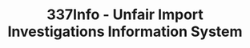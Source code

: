 ---
layout: default
bigquery: https://console.cloud.google.com/bigquery?p=patents-public-data&d=usitc_investigations&page=dataset&project=sheets-management-319211
citation: US International Trade Commission 337Info Unfair Import Investigations Information
  System
contributors: US International Trade Comission
cost: None
description: US International Trade Commission 337Info Unfair Import Investigations
  Information System contains data on investigations done under Section 337. Section
  337 declares the infringement of certain statutory intellectual property rights
  and other forms of unfair competition in import trade to be unlawful practices.
  Most Section 337 investigations involve allegations of patent or registered trademark
  infringement.
documentation: FAQ and tutorial available on the site
last_edit: 04/09/2022, 09:44:24
location: https://pubapps2.usitc.gov/337external/
maintained_by: US International Trade Comission
schema_fields:
- investigationTermDate
- scheduledStartDateEvidHear
- finalIdOnViolationDue
- actualEndDateEvidHear
- investigationType
- invUnfairAct
- targetDate
- patentNumbers
- title
- currentStatus
- teoIdDueDate
- teoProceedingInvolved
- patentNumber
- aljAssigned
- scheduledEndDateEvidHear
- currentActiveALJ
- startDateMarkmanHearing
- complainant
- ouiiParticipation
- publication_number
- finalIdOnViolationIssue
- actualStartDateEvidHear
- internalRemand
- finalDetNoViolation
- dateComplaintFiled
- docketNo
- endDateMarkmanHearing
- issueDateOtherNonFinal
- teoIdIssueDate
- copyrightNumbers
- investigationNo
- gcAttorney
- dateOfPublicationFrNotice
- teoReliefGranted
- dateCreated
- ouiiAttorney
- cafcAppeals
- respondent
- htsNumbers
- finalDetViolation
- id
- lastUpdated
- markmanHearing
- trademarkNumbers
shortname: unfair_import_investigations
tags:
- import
- legal
- trade
timeframe: 2008-2021 (prior to 2008 downloadable as a JSON file)
title: 337Info - Unfair Import Investigations Information System
uuid: 2721f5ec-e599-4890-9265-9706719fc71e
---